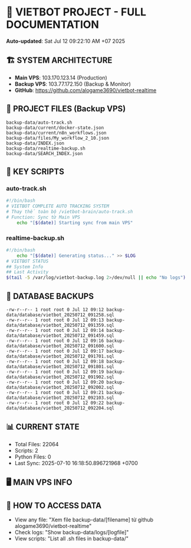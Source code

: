 # 🤖 VIETBOT PROJECT - FULL DOCUMENTATION
**Auto-updated**: Sat Jul 12 09:22:10 AM +07 2025

## 🏗️ SYSTEM ARCHITECTURE
- **Main VPS**: 103.170.123.14 (Production)
- **Backup VPS**: 103.77.172.150 (Backup & Monitor)
- **GitHub**: https://github.com/alogame3690/vietbot-realtime

## 📁 PROJECT FILES (Backup VPS)
```
backup-data/auto-track.sh
backup-data/current/docker-state.json
backup-data/current/n8n_workflows.json
backup-data/files/My_workflow_2_10.json
backup-data/INDEX.json
backup-data/realtime-backup.sh
backup-data/SEARCH_INDEX.json
```

## 🔧 KEY SCRIPTS
### auto-track.sh
```bash
#!/bin/bash
# VIETBOT COMPLETE AUTO TRACKING SYSTEM
# Thay thế toàn bộ /vietbot-brain/auto-track.sh
# Function: Sync từ Main VPS
    echo "[$(date)] Starting sync from main VPS"
```
### realtime-backup.sh
```bash
#!/bin/bash
    echo "[$(date)] Generating status..." >> $LOG
# VIETBOT STATUS
## System Info
## Last Activity
$(tail -5 /var/log/vietbot-backup.log 2>/dev/null || echo "No logs")
```

## 💾 DATABASE BACKUPS
```
-rw-r--r-- 1 root root 0 Jul 12 09:12 backup-data/database/vietbot_20250712_091258.sql
-rw-r--r-- 1 root root 0 Jul 12 09:13 backup-data/database/vietbot_20250712_091359.sql
-rw-r--r-- 1 root root 0 Jul 12 09:14 backup-data/database/vietbot_20250712_091459.sql
-rw-r--r-- 1 root root 0 Jul 12 09:16 backup-data/database/vietbot_20250712_091600.sql
-rw-r--r-- 1 root root 0 Jul 12 09:17 backup-data/database/vietbot_20250712_091701.sql
-rw-r--r-- 1 root root 0 Jul 12 09:18 backup-data/database/vietbot_20250712_091801.sql
-rw-r--r-- 1 root root 0 Jul 12 09:19 backup-data/database/vietbot_20250712_091902.sql
-rw-r--r-- 1 root root 0 Jul 12 09:20 backup-data/database/vietbot_20250712_092002.sql
-rw-r--r-- 1 root root 0 Jul 12 09:21 backup-data/database/vietbot_20250712_092103.sql
-rw-r--r-- 1 root root 0 Jul 12 09:22 backup-data/database/vietbot_20250712_092204.sql
```

## 📊 CURRENT STATE
- Total Files: 22064
- Scripts: 2
- Python Files: 0
- Last Sync: 2025-07-10 16:18:50.896721968 +0700

## 🖥️ MAIN VPS INFO


## 🚨 HOW TO ACCESS DATA
- View any file: "Xem file backup-data/[filename] từ github alogame3690/vietbot-realtime"
- Check logs: "Show backup-data/logs/[logfile]"
- View scripts: "List all .sh files in backup-data/"
